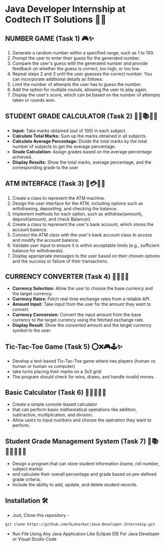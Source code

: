# Java Developer Internship at Codtech IT Solutions 👨‍💻


## NUMBER GAME (Task 1) 🎮✨

1. Generate a random number within a specified range, such as 1 to 100.
2. Prompt the user to enter their guess for the generated number.
3. Compare the user's guess with the generated number and provide feedback on whether the guess is correct, too high, or too low.
4. Repeat steps 2 and 3 until the user guesses the correct number.
You can incorporate additional details as follows:
5. Limit the number of attempts the user has to guess the number.
6. Add the option for multiple rounds, allowing the user to play again.
7. Display the user's score, which can be based on the number of attempts taken or rounds won.

## STUDENT GRADE CALCULATOR (Task 2) 👦🏻📚🔄✨

- **Input:** Take marks obtained (out of 100) in each subject.
- **Calculate Total Marks:** Sum up the marks obtained in all subjects.
- **Calculate Average Percentage:** Divide the total marks by the total number of subjects to get the average percentage.
- **Grade Calculation:** Assign grades based on the average percentage achieved.
- **Display Results:** Show the total marks, average percentage, and the corresponding grade to the user

## ATM INTERFACE (Task 3) 🏧💳🏦✨

1. Create a class to represent the ATM machine.
2. Design the user interface for the ATM, including options such as withdrawing, depositing, and checking the balance.
3. Implement methods for each option, such as withdraw(amount), deposit(amount), and check Balance().
4. Create a class to represent the user's bank account, which stores the account balance.
5. Connect the ATM class with the user's bank account class to access and modify the account balance.
6. Validate user input to ensure it is within acceptable limits (e.g., sufficient balance for withdrawals).
7. Display appropriate messages to the user based on their chosen options and the success or failure of their transactions.

## CURRENCY CONVERTER (Task 4) 💸🌐🔄✨

- **Currency Selection:** Allow the user to choose the base currency and the target currency.
- **Currency Rates:** Fetch real-time exchange rates from a reliable API.
- **Amount Input:** Take input from the user for the amount they want to convert.
- **Currency Conversion:** Convert the input amount from the base currency to the target currency using the fetched exchange rate.
- **Display Result:** Show the converted amount and the target currency symbol to the user.

## Tic-Tac-Toe Game (Task 5) ⭕❌🎮🕹️✨

- Develop a text-based Tic-Tac-Toe game where two players (human vs human or human vs computer) 
- take turns placing their marks on a 3x3 grid. 
- The program should check for wins, draws, and handle invalid moves.

## Basic Calculator (Task 6) 🔢👨🏻‍💻✨

- Create a simple console-based calculator
- that can perform basic mathematical operations like addition, subtraction, multiplication, and division. 
- Allow users to input numbers and choose the operation they want to perform.

## Student Grade Management System (Task 7) 💯📚🎒👨🏻‍💻✨

- Design a program that can store student information (name, roll number, subject marks) 
- and calculate their overall percentage and grade based on pre-defined grade criteria. 
- Include the ability to add, update, and delete student records.


## Installation 🛠️
- Just, Clone this repository - 
````bash 
git clone https://github.com/SLoharkar/Java-Developer-Internship.git
````
- Run File Using Any Java Application Like Eclipse IDE For Java Developer or Visual Studio Code
